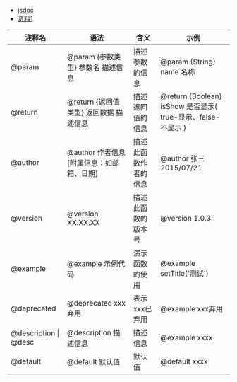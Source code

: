
- [jsdoc](https://jsdoc.app/index.html)
- [资料1](https://knightyun.github.io/2020/03/13/js-comment-format)

| 注释名 | 语法 | 含义 | 示例 |
| ------- | ------- | ------- | ------- |
| @param | @param {参数类型} 参数名 描述信息 | 描述参数的信息 |@param {String} name 名称 |
| @return | @return {返回值类型} 返回数据 描述信息 | 描述返回值的信息 | @return {Boolean} isShow 是否显示( true-显示、false-不显示 ) |
| @author | @author 作者信息 [附属信息：如邮箱、日期] | 描述此函数作者的信息 | @author 张三 2015/07/21 |
| @version | @version XX.XX.XX | 描述此函数的版本号 | @version 1.0.3 |
| @example | @example 示例代码 | 演示函数的使用 | @example setTitle('测试') |
| @deprecated | @deprecated xxx弃用 | 表示xxx已弃用 | @example xxx弃用 |
| @description \| @desc | @description 描述信息 | 描述信息 | @example xxxx |
| @default | @default 默认值 | 默认值 | @default xxxx |

